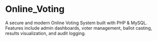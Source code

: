 # Online_Voting
A secure and modern Online Voting System built with PHP &amp; MySQL. Features include admin dashboards, voter management, ballot casting, results visualization, and audit logging.
